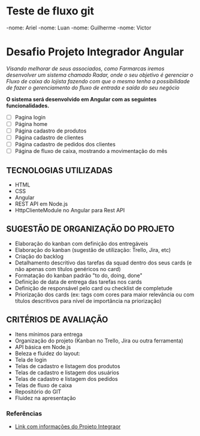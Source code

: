 # Teste de fluxo git

-nome: Ariel
-nome: Luan
-nome: Guilherme
-nome: Victor

# Desafio Projeto Integrador Angular

_Visando melhorar de seus associados, como Farmarcas iremos desenvolver um sistema chamado Radar, onde o seu objetivo é gerenciar o Fluxo de caixa do lojista fazendo com que o mesmo tenha a possibilidade de fazer o gerenciamento do fluxo de entrada e saída do seu negócio_

**O sistema será desenvolvido em Angular com as seguintes funcionalidades.**

- [ ] Pagina login
- [ ] Página home
- [ ] Página cadastro de produtos
- [ ] Página cadastro de clientes
- [ ] Página cadastro de pedidos dos clientes
- [ ] Página de fluxo de caixa, mostrando a movimentação do mês

## TECNOLOGIAS UTILIZADAS

- HTML
- CSS
- Angular
- REST API em Node.js
- HttpClienteModule no Angular para Rest API

## SUGESTÃO DE ORGANIZAÇÃO DO PROJETO

- Elaboração do kanban com definição dos entregáveis
- Elaboração do kanban (sugestão de utilização: Trello, Jira, etc)
- Criação do backlog
- Detalhamento descritivo das tarefas da squad dentro dos seus cards (e não apenas com títulos genéricos no card)
- Formatação do kanban padrão "to do, doing, done"
- Definição de data de entrega das tarefas nos cards
- Definição de responsável pelo card ou checklist de completude
- Priorização dos cards (ex: tags com cores para maior relevância ou com títulos descritivos para nível de importância na priorização)

## CRITÉRIOS DE AVALIAÇÃO

- Itens mínimos para entrega
- Organização do projeto (Kanban no Trello, Jira ou outra ferramenta)
- API básica em Node.js
- Beleza e fluidez do layout:
- Tela de login
- Telas de cadastro e listagem dos produtos
- Telas de cadastro e listagem dos usuários
- Telas de cadastro e listagem dos pedidos
- Telas de fluxo de caixa
- Repositório do GIT
- Fluidez na apresentação

### Referências

- [Link com informações do Projeto Integraor](https://docs.google.com/document/d/1t7k1-_LaiIV_jeNg0f1EuuDUcSINUSWQ/edit#)
